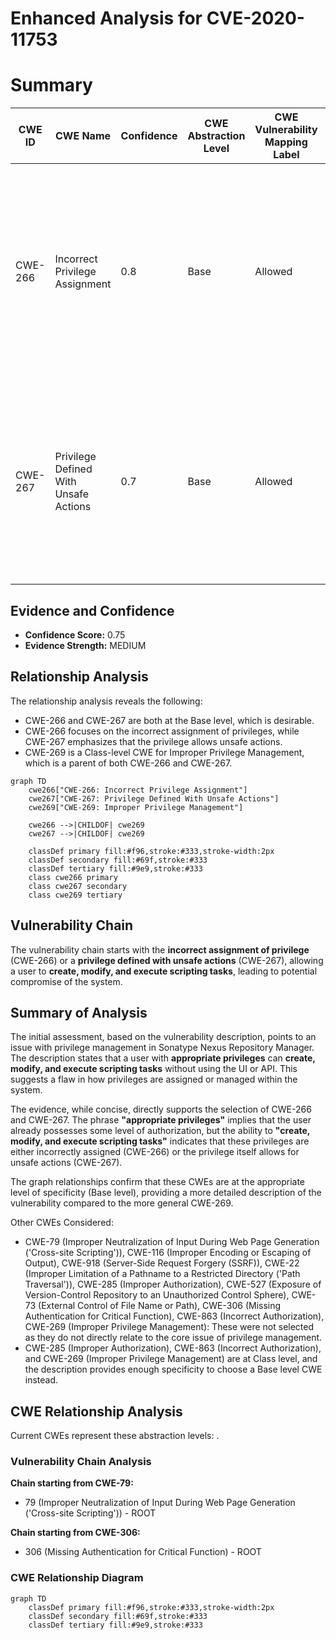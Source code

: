 # Enhanced Analysis for CVE-2020-11753

# Summary
| CWE ID | CWE Name | Confidence | CWE Abstraction Level | CWE Vulnerability Mapping Label | CWE-Vulnerability Mapping Notes |
|---|---|---|---|---|---|
| CWE-266 | Incorrect Privilege Assignment | 0.8 | Base | Allowed | Primary CWE: The vulnerability allows a user with **appropriate privileges** to perform actions they should not normally be able to do, indicating an **incorrect assignment** of those privileges. |
| CWE-267 | Privilege Defined With Unsafe Actions | 0.7 | Base | Allowed | Secondary CWE: The ability to **create, modify, and execute scripting tasks** suggests the assigned privilege allows for actions that are inherently unsafe. |

## Evidence and Confidence

*   **Confidence Score:** 0.75
*   **Evidence Strength:** MEDIUM

## Relationship Analysis
The relationship analysis reveals the following:

*   CWE-266 and CWE-267 are both at the Base level, which is desirable.
*   CWE-266 focuses on the incorrect assignment of privileges, while CWE-267 emphasizes that the privilege allows unsafe actions.
*   CWE-269 is a Class-level CWE for Improper Privilege Management, which is a parent of both CWE-266 and CWE-267.

```mermaid
graph TD
    cwe266["CWE-266: Incorrect Privilege Assignment"]
    cwe267["CWE-267: Privilege Defined With Unsafe Actions"]
    cwe269["CWE-269: Improper Privilege Management"]

    cwe266 -->|CHILDOF| cwe269
    cwe267 -->|CHILDOF| cwe269

    classDef primary fill:#f96,stroke:#333,stroke-width:2px
    classDef secondary fill:#69f,stroke:#333
    classDef tertiary fill:#9e9,stroke:#333
    class cwe266 primary
    class cwe267 secondary
    class cwe269 tertiary
```

## Vulnerability Chain
The vulnerability chain starts with the **incorrect assignment of privilege** (CWE-266) or a **privilege defined with unsafe actions** (CWE-267), allowing a user to **create, modify, and execute scripting tasks**, leading to potential compromise of the system.

## Summary of Analysis
The initial assessment, based on the vulnerability description, points to an issue with privilege management in Sonatype Nexus Repository Manager. The description states that a user with **appropriate privileges** can **create, modify, and execute scripting tasks** without using the UI or API. This suggests a flaw in how privileges are assigned or managed within the system.

The evidence, while concise, directly supports the selection of CWE-266 and CWE-267. The phrase **"appropriate privileges"** implies that the user already possesses some level of authorization, but the ability to **"create, modify, and execute scripting tasks"** indicates that these privileges are either incorrectly assigned (CWE-266) or the privilege itself allows for unsafe actions (CWE-267).

The graph relationships confirm that these CWEs are at the appropriate level of specificity (Base level), providing a more detailed description of the vulnerability compared to the more general CWE-269.

Other CWEs Considered:
*   CWE-79 (Improper Neutralization of Input During Web Page Generation ('Cross-site Scripting')), CWE-116 (Improper Encoding or Escaping of Output), CWE-918 (Server-Side Request Forgery (SSRF)), CWE-22 (Improper Limitation of a Pathname to a Restricted Directory ('Path Traversal')), CWE-285 (Improper Authorization), CWE-527 (Exposure of Version-Control Repository to an Unauthorized Control Sphere), CWE-73 (External Control of File Name or Path), CWE-306 (Missing Authentication for Critical Function), CWE-863 (Incorrect Authorization), CWE-269 (Improper Privilege Management): These were not selected as they do not directly relate to the core issue of privilege management.
*   CWE-285 (Improper Authorization), CWE-863 (Incorrect Authorization), and CWE-269 (Improper Privilege Management) are at Class level, and the description provides enough specificity to choose a Base level CWE instead.


## CWE Relationship Analysis

Current CWEs represent these abstraction levels: .


### Vulnerability Chain Analysis

**Chain starting from CWE-79:**
- 79 (Improper Neutralization of Input During Web Page Generation ('Cross-site Scripting')) - ROOT


**Chain starting from CWE-306:**
- 306 (Missing Authentication for Critical Function) - ROOT



### CWE Relationship Diagram

```mermaid
graph TD
    classDef primary fill:#f96,stroke:#333,stroke-width:2px
    classDef secondary fill:#69f,stroke:#333
    classDef tertiary fill:#9e9,stroke:#333
```